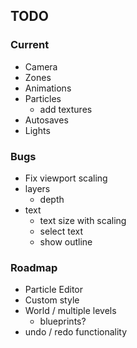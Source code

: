 
## TODO

### Current
- Camera
- Zones
- Animations
- Particles
  - add textures
- Autosaves
- Lights

### Bugs
- Fix viewport scaling
- layers
  - depth
- text
  - text size with scaling
  - select text
  - show outline

### Roadmap
- Particle Editor
- Custom style
- World / multiple levels
  - blueprints?
- undo / redo functionality
